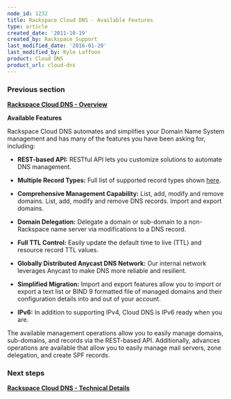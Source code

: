```yaml
---
node_id: 1232
title: Rackspace Cloud DNS - Available Features
type: article
created_date: '2011-10-19'
created_by: Rackspace Support
last_modified_date: '2016-01-20'
last_modified_by: Kyle Laffoon
product: Cloud DNS
product_url: cloud-dns
---
```


### Previous section

**[Rackspace Cloud DNS -
Overview](/how-to/rackspace-cloud-dns-overview)**

**Available Features**

Rackspace Cloud DNS automates and simplifies your Domain Name System
management and has many of the features you have been asking for,
including:

-   **REST-based API:** RESTful API lets you customize solutions to
    automate DNS management.



-   **Multiple Record Types:** Full list of supported record types
    shown [here](#Supported%20Record%20Types).



-   **Comprehensive Management Capability:** List, add, modify and
    remove domains. List, add, modify and remove DNS records. Import and
    export domains.



-   **Domain Delegation:** Delegate a domain or sub-domain to a
    non-Rackspace name server via modifications to a DNS record.



-   **Full TTL Control:** Easily update the default time to live (TTL)
    and resource record TTL values.



-   **Globally Distributed Anycast DNS Network:** Our internal network
    leverages Anycast to make DNS more reliable and resilient.



-   **Simplified Migration:** Import and export features allow you to
    import or export a text list or BIND 9 formatted file of managed
    domains and their configuration details into and out of your
    account.



-   **IPv6:** In addition to supporting IPv4, Cloud DNS is IPv6 ready
    when you are.

The available management operations allow you to easily manage domains,
sub-domains, and records via the REST-based API. Additionally, advances
operations are available that allow you to easily manage mail servers,
zone delegation, and create SPF records.

### Next steps

**[Rackspace Cloud DNS - Technical
Details](/how-to/rackspace-cloud-dns-technical-details)**

